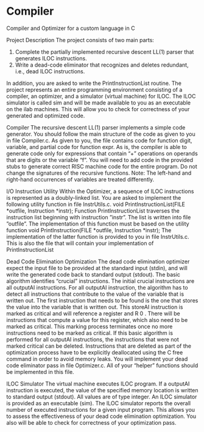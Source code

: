 # Compiler
Compiler and Optimizer for a custom language in C 

Project Description
The project consists of two main parts:
1. Complete the partially implemented recursive descent LL(1) parser that generates
ILOC instructions.
2. Write a dead-code eliminator that recognizes and deletes redundant, i.e., dead ILOC
instructions.

In addition, you are asked to write the PrintInstructionList routine. The project
represents an entire programming environment consisting of a compiler, an optimizer, and a
simulator (virtual machine) for ILOC. The ILOC simulator is called sim and will be made
available to you as an executable on the ilab machines. This will allow you to check for
correctness of your generated and optimized code.


Compiler
The recursive descent LL(1) parser implements a simple code generator. You should follow
the main structure of the code as given to you in file Compiler.c. As given to you, the
file contains code for function digit, variable, and partial code for function expr. As is,
the compiler is able to generate code only for expressions that contain “+” operations on
operands that are digits or the variable “f”. You will need to add code in the provided stubs
to generate correct RISC machine code for the entire program. Do not change the signatures
of the recursive functions. Note: The left-hand and right-hand occurrences of variables are
treated differently.


I/O Instruction Utility
Within the Optimizer, a sequence of ILOC instructions is represented as a doubly-linked
list. You are asked to implement the following utility function in file InstrUtils.c.
void PrintInstructionList(FILE *outfile, Instruction *instr);
Function PrintInstructionList traverses the instruction list beginning with instruction
”instr”. The list is written into file ”outfile”. The implementation of this function must be
based on the utility function
void PrintInstruction(FILE *outfile, Instruction *instr);
The implementation of the latter function is provided to you in file InstrUtils.c. This
is also the file that will contain your implementation of PrintInstructionList


Dead Code Elimination Optimization
The dead code elimination optimizer expect the input file to be provided at the standard
input (stdin), and will write the generated code back to standard output (stdout).
The basic algorithm identifies “crucial” instructions. The initial crucial instructions
are all outputAI instructions. For all outputAI instruction, the algorithm has to detect
all instructions that contribute to the value of the variable that is written out. The first
instruction that needs to be found is the one that stores the value into the variable that is
written out. This storeAI instruction is marked as critical and will reference a register and
R 0 . There will be instructions that compute a value for this register, which also need to be
marked as critical. This marking process terminates once no more instructions need to be
marked as critical. If this basic algorithm is performed for all outputAI instructions, the
instructions that were not marked critical can be deleted.
Instructions that are deleted as part of the optimization process have to be explicitly
deallocated using the C free command in order to avoid memory leaks. You will implement
your dead code eliminator pass in file Optimizer.c. All of your “helper” functions should
be implemented in this file.


ILOC Simulator
The virtual machine executes ILOC program. If a outputAI <id> instruction is executed,
the value of the specified memory location is written to standard output (stdout). All values
are of type integer. An ILOC simulator is provided as an executable (sim). The ILOC
simulator reports the overall number of executed instructions for a given input program.
This allows you to assess the effectiveness of your dead code elimination optimization. You
also will be able to check for correctness of your optimization pass.
